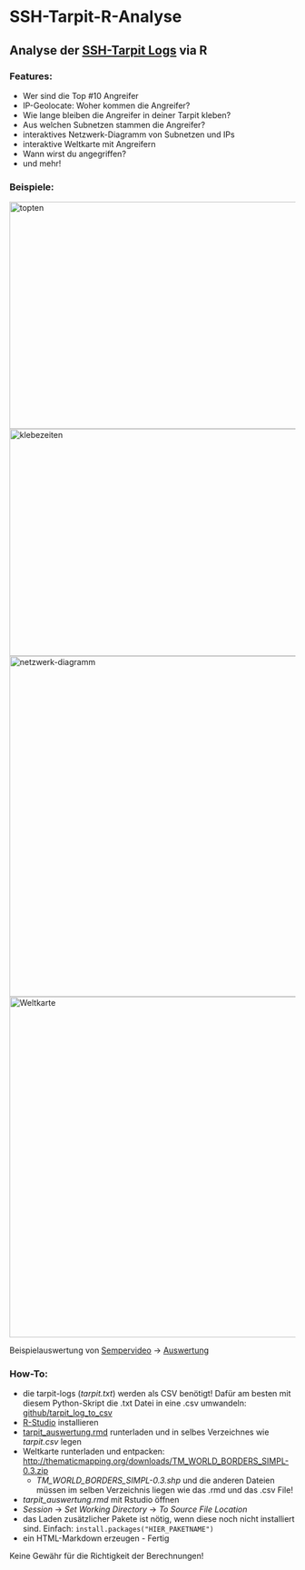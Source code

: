 # SSH-Tarpit-R-Analyse
## Analyse der [SSH-Tarpit Logs](https://pypi.org/project/ssh-tarpit/) via R

### Features:
* Wer sind die Top #10 Angreifer
* IP-Geolocate: Woher kommen die Angreifer?
* Wie lange bleiben die Angreifer in deiner Tarpit kleben?
* Aus welchen Subnetzen stammen die Angreifer?
* interaktives Netzwerk-Diagramm von Subnetzen und IPs
* interaktive Weltkarte mit Angreifern
* Wann wirst du angegriffen?
* und mehr!

### Beispiele:
<img src="https://user-images.githubusercontent.com/8942784/120938542-871c0a80-c713-11eb-8f6f-bb7eb06cfa15.JPG" width="800" height="400" alt="topten">
<img src="https://user-images.githubusercontent.com/8942784/120938551-8edbaf00-c713-11eb-8e8a-e0b21c6bea65.JPG" width="800" height="400" alt="klebezeiten">
<img src="https://user-images.githubusercontent.com/8942784/120938552-900cdc00-c713-11eb-9d60-867248b15c6e.JPG" width="700" height="600" alt="netzwerk-diagramm">
<img src="https://user-images.githubusercontent.com/8942784/120938571-a4e96f80-c713-11eb-8ccc-21799de33972.JPG" width="800" height="600" alt="Weltkarte">

Beispielauswertung von [Sempervideo](https://www.youtube.com/watch?v=-jexCDc7n5E&ab_channel=SemperVideo) -> [Auswertung](https://github.com/biejay/SSH-Tarpit-R-Analyse/blob/main/tarpit_auswertung_sempervideo.html)

### How-To:
* die tarpit-logs (*tarpit.txt*) werden als CSV benötigt! Dafür am besten mit diesem Python-Skript die .txt Datei in eine .csv umwandeln: [github/tarpit_log_to_csv](https://github.com/biejay/tarpit_log_to_csv)
* [R-Studio](https://www.rstudio.com/products/rstudio/) installieren
* [tarpit_auswertung.rmd](https://raw.githubusercontent.com/biejay/SSH-Tarpit-R-Analyse/main/tarpit_auswertung.Rmd) runterladen und in selbes Verzeichnes wie *tarpit.csv* legen
* Weltkarte runterladen und entpacken: http://thematicmapping.org/downloads/TM_WORLD_BORDERS_SIMPL-0.3.zip 
    * *TM_WORLD_BORDERS_SIMPL-0.3.shp* und die anderen Dateien müssen im selben Verzeichnis liegen wie das .rmd und das .csv File! 
* *tarpit_auswertung.rmd* mit Rstudio öffnen 
* *Session* -> *Set Working Directory* -> *To Source File Location*
* das Laden zusätzlicher Pakete ist nötig, wenn diese noch nicht installiert sind. Einfach: `install.packages("HIER_PAKETNAME")`
* ein HTML-Markdown erzeugen - Fertig

Keine Gewähr für die Richtigkeit der Berechnungen!
